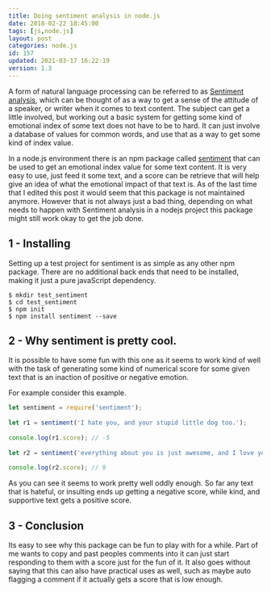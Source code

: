 ```yaml
---
title: Doing sentiment analysis in node.js
date: 2018-02-22 18:45:00
tags: [js,node.js]
layout: post
categories: node.js
id: 157
updated: 2021-03-17 16:22:19
version: 1.3
---
```


A form of natural language processing can be referred to as [Sentiment analysis](https://en.wikipedia.org/wiki/Sentiment_analysis), which can be thought of as a way to get a sense of the attitude of a speaker, or writer when it comes to text content. The subject can get a little involved, but working out a basic system for getting some kind of emotional index of some text does not have to be to hard. It can just involve a database of values for common words, and use that as a way to get some kind of index value.

In a node.js environment there is an npm package called [sentiment](https://www.npmjs.com/package/sentiment) that can be used to get an emotional index value for some text content. It is very easy to use, just feed it some text, and a score can be retrieve that will help give an idea of what the emotional impact of that text is. As of the last time that I edited this post it would seem that this package is not maintained anymore. However that is not always just a bad thing, depending on what needs to happen with Sentiment analysis in a nodejs project this package might still work okay to get the job done.

<!-- more -->

## 1 - Installing

Setting up a test project for sentiment is as simple as any other npm package. There are no additional back ends that need to be installed, making it just a pure javaScript dependency.

```
$ mkdir test_sentiment
$ cd test_sentiment
$ npm init
$ npm install sentiment --save
```

## 2 - Why sentiment is pretty cool.

It is possible to have some fun with this one as it seems to work kind of well with the task of generating some kind of numerical score for some given text that is an inaction of positive or negative emotion.

For example consider this example.

```js
let sentiment = require('sentiment');
 
let r1 = sentiment('I hate you, and your stupid little dog too.');
 
console.log(r1.score); // -5
 
let r2 = sentiment('everything about you is just awesome, and I love your cute little dog also!');
 
console.log(r2.score); // 9
```

As you can see it seems to work pretty well oddly enough. So far any text that is hateful, or insulting ends up getting a negative score, while kind, and supportive text gets a positive score.

## 3 - Conclusion

Its easy to see why this package can be fun to play with for a while. Part of me wants to copy and past peoples comments into it can just start responding to them with a score just for the fun of it. It also goes without saying that this can also have practical uses as well, such as maybe auto flagging a comment if it actually gets a score that is low enough.